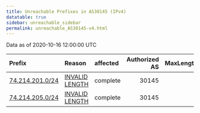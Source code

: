 ```yaml
---
title: Unreachable Prefixes in AS30145 (IPv4)
datatable: true
sidebar: unreachable_sidebar
permalink: unreachable_AS30145-v4.html
---
```


Data as of 2020-10-16 12:00:00 UTC


<div class="datatable-begin"></div>

| Prefix                                                   | Reason                                                                                                    | affected   |   Authorized AS |   MaxLength | Anchor                           |   unreachable /24s |
|:---------------------------------------------------------|:----------------------------------------------------------------------------------------------------------|:-----------|----------------:|------------:|:---------------------------------|-------------------:|
| [74.214.201.0/24](https://stat.ripe.net/74.214.201.0/24) | [INVALID LENGTH](https://rpki-validator.ripe.net/announcement-preview?asn=AS30145&prefix=74.214.201.0/24) | complete   |           30145 |           0 | [ARIN](unreachable_ARIN-v4.html) |                  1 |
| [74.214.205.0/24](https://stat.ripe.net/74.214.205.0/24) | [INVALID LENGTH](https://rpki-validator.ripe.net/announcement-preview?asn=AS30145&prefix=74.214.205.0/24) | complete   |           30145 |           0 | [ARIN](unreachable_ARIN-v4.html) |                  1 |

<div class="datatable-end"></div>